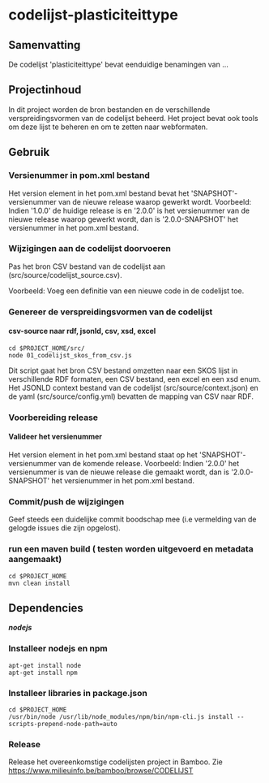# codelijst-plasticiteittype

## Samenvatting

De codelijst 'plasticiteittype' bevat eenduidige benamingen van ...


## Projectinhoud
In dit project worden de bron bestanden en de verschillende verspreidingsvormen van de codelijst beheerd.
Het project bevat ook tools om deze lijst te beheren en om te zetten naar webformaten.

## Gebruik

### Versienummer in pom.xml bestand
Het version element in het pom.xml bestand bevat het 'SNAPSHOT'-versienummer van de nieuwe release waarop gewerkt wordt.
Voorbeeld: Indien '1.0.0' de huidige release is en '2.0.0' is het versienummer van de nieuwe release waarop gewerkt wordt, dan is '2.0.0-SNAPSHOT' het versienummer in het pom.xml bestand.
### Wijzigingen aan de codelijst doorvoeren
Pas het bron CSV bestand van de codelijst aan (src/source/codelijst_source.csv).

Voorbeeld: Voeg een definitie van een nieuwe code in de codelijst toe.

### Genereer de verspreidingsvormen van de codelijst

#### csv-source naar rdf, jsonld, csv, xsd, excel

```
cd $PROJECT_HOME/src/
node 01_codelijst_skos_from_csv.js
```

Dit script gaat het bron CSV bestand omzetten naar een SKOS lijst in verschillende RDF formaten, een CSV bestand, een excel en een xsd enum.
Het JSONLD context bestand van de codelijst (src/source/context.json) en de yaml (src/source/config.yml) bevatten de mapping van CSV naar RDF.

### Voorbereiding release
#### Valideer het versienummer
Het version element in het pom.xml bestand staat op het 'SNAPSHOT'-versienummer van de komende release.
Voorbeeld: Indien '2.0.0' het versienummer is van de nieuwe release die gemaakt wordt, dan is '2.0.0-SNAPSHOT' het versienummer in het pom.xml bestand.

### Commit/push de wijzigingen
Geef steeds een duidelijke commit boodschap mee (i.e vermelding van de gelogde issues die zijn opgelost).


### run een maven build ( testen worden uitgevoerd en metadata aangemaakt)
```
cd $PROJECT_HOME
mvn clean install
```

## Dependencies

**_nodejs_**

### Installeer nodejs en npm
```
apt-get install node
apt-get install npm
```

### Installeer libraries in package.json
```
cd $PROJECT_HOME
/usr/bin/node /usr/lib/node_modules/npm/bin/npm-cli.js install --scripts-prepend-node-path=auto
```

### Release
Release het overeenkomstige codelijsten project in Bamboo. Zie https://www.milieuinfo.be/bamboo/browse/CODELIJST
